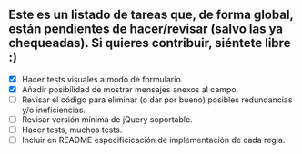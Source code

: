 ## Este es un listado de tareas que, de forma global, están pendientes de hacer/revisar (salvo las ya chequeadas). Si quieres contribuir, siéntete libre :)


* [x] Hacer tests visuales a modo de formulario.
* [x] Añadir posibilidad de mostrar mensajes anexos al campo.
* [ ] Revisar el código para eliminar (o dar por bueno) posibles redundancias y/o ineficiencias.
* [ ] Revisar versión mínima de jQuery soportable.
* [ ] Hacer tests, muchos tests.
* [ ] Incluir en README especificicación de implementación de cada regla.
